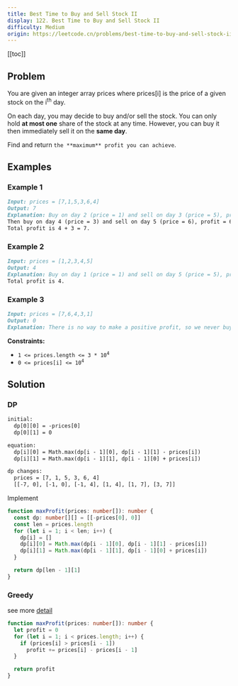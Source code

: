 ```yaml
---
title: Best Time to Buy and Sell Stock II
display: 122. Best Time to Buy and Sell Stock II
difficulty: Medium
origin: https://leetcode.cn/problems/best-time-to-buy-and-sell-stock-ii
---
```


[[toc]]

## Problem

You are given an integer array prices where prices[i] is the price of a given stock on the i<sup>th</sup> day.

On each day, you may decide to buy and/or sell the stock. You can only hold **at most one** share of the stock at any time. However, you can buy it then immediately sell it on the **same day**.

Find and return `the **maximum** profit you can achieve`.

## Examples

### Example 1

```md
Input: prices = [7,1,5,3,6,4]
Output: 7
Explanation: Buy on day 2 (price = 1) and sell on day 3 (price = 5), profit = 5-1 = 4.
Then buy on day 4 (price = 3) and sell on day 5 (price = 6), profit = 6-3 = 3.
Total profit is 4 + 3 = 7.
```

### Example 2

```md
Input: prices = [1,2,3,4,5]
Output: 4
Explanation: Buy on day 1 (price = 1) and sell on day 5 (price = 5), profit = 5-1 = 4.
Total profit is 4.
```

### Example 3

```md
Input: prices = [7,6,4,3,1]
Output: 0
Explanation: There is no way to make a positive profit, so we never buy the stock to achieve the maximum profit of 0.
```

**Constraints:**

- <code>1 <= prices.length <= 3 * 10<sup>4</sup></code>
- <code>0 <= prices[i] <= 10<sup>4</sup></code>

## Solution

### DP

```txt
initial:
  dp[0][0] = -prices[0]
  dp[0][1] = 0

equation:
  dp[i][0] = Math.max(dp[i - 1][0], dp[i - 1][1] - prices[i])
  dp[i][1] = Math.max(dp[i - 1][1], dp[i - 1][0] + prices[i])

dp changes:
  prices = [7, 1, 5, 3, 6, 4]
  [[-7, 0], [-1, 0], [-1, 4], [1, 4], [1, 7], [3, 7]]
```

Implement

```ts
function maxProfit(prices: number[]): number {
  const dp: number[][] = [[-prices[0], 0]]
  const len = prices.length
  for (let i = 1; i < len; i++) {
    dp[i] = []
    dp[i][0] = Math.max(dp[i - 1][0], dp[i - 1][1] - prices[i])
    dp[i][1] = Math.max(dp[i - 1][1], dp[i - 1][0] + prices[i])
  }

  return dp[len - 1][1]
}
```

### Greedy

see more [detail](/algorithms/greedy/122)

```ts
function maxProfit(prices: number[]): number {
  let profit = 0
  for (let i = 1; i < prices.length; i++) {
    if (prices[i] > prices[i - 1])
      profit += prices[i] - prices[i - 1]
  }

  return profit
}
```

